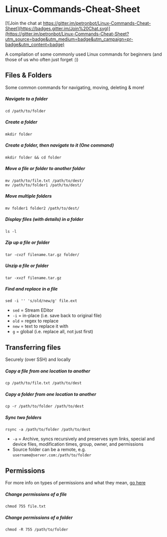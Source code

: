 Linux-Commands-Cheat-Sheet
==========================

[![Join the chat at https://gitter.im/petronbot/Linux-Commands-Cheat-Sheet](https://badges.gitter.im/Join%20Chat.svg)](https://gitter.im/petronbot/Linux-Commands-Cheat-Sheet?utm_source=badge&utm_medium=badge&utm_campaign=pr-badge&utm_content=badge)

A compilation of some commonly used Linux commands for beginners (and those of us who often just forget :))

Files & Folders
----------------

Some common commands for navigating, moving, deleting & more!

##### Navigate to a folder
	cd /path/to/folder

#####  Create a folder
	mkdir folder

#####  Create a folder, then navigate to it (One command)
	mkdir folder && cd folder

#####  Move a file or folder to another folder
	mv /path/to/file.txt /path/to/dest/
	mv /path/to/folder1 /path/to/dest/

#####  Move multiple folders
	mv folder1 folder2 /path/to/dest/

##### Display files (with details) in a folder
	ls -l

#####  Zip up a file or folder
	tar -cvzf filename.tar.gz folder/

#####  Unzip a file or folder
	tar -xvzf filename.tar.gz

#####  Find and replace in a file
	sed -i '' 's/old/new/g' file.ext

- `sed` = Stream EDitor
- `-i` = in-place (i.e. save back to original file)
- `old` = regex to replace
- `new` = text to replace it with
- `g` = global (i.e. replace all, not just first)


Transferring files
----------------

Securely (over SSH) and locally

#####  Copy a file from one location to another
	cp /path/to/file.txt /path/to/dest

#####  Copy a folder from one location to another
	cp -r /path/to/folder /path/to/dest

#####  Sync two folders
	rsync -a /path/to/folder /path/to/dest

- `-a` = Archive, syncs recursively and preserves sym links, special and device files, modification times, group, owner, and permissions
- Source folder can be a remote, e.g. `username@server.com:/path/to/folder`




Permissions
----------------

For more info on types of permissions and what they mean, [go here](http://en.wikipedia.org/wiki/Chmod "Title")

#####  Change permissions of a file
	chmod 755 file.txt

#####  Change permissions of a folder
	chmod -R 755 /path/to/folder







